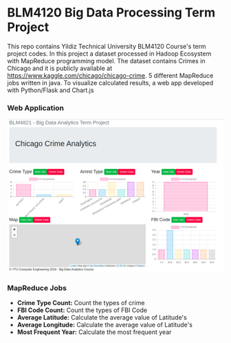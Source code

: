 # BLM4120 Big Data Processing Term Project

This repo contains Yildiz Technical University BLM4120 Course's term project codes.
In this project a dataset processed in Hadoop Ecosystem with MapReduce programming model.
The dataset contains Crimes in Chicago and it is publicly available at https://www.kaggle.com/chicago/chicago-crime. 
5 different MapReduce jobs written in java. To visualize calculated results, a web app developed with Python/Flask and Chart.js

### Web Application
<div align="center">

![](img/ss.png)

</div>

### MapReduce Jobs

- **Crime Type Count:** Count the types of crime
- **FBI Code Count:** Count the types of FBI Code
- **Average Latitude:** Calculate the average value of Latitude's
- **Average Longitude:** Calculate the average value of Latitude's
- **Most Frequent Year:** Calculate the most frequent year
